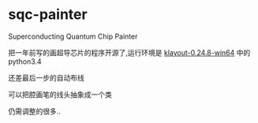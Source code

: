 # sqc-painter
Superconducting Quantum Chip Painter

把一年前写的画超导芯片的程序开源了,运行环境是 [klayout-0.24.8-win64](https://github.com/klayoutmatthias/klayout) 中的python3.4

还差最后一步的自动布线

可以把腔画笔的线头抽象成一个类

仍需调整的很多..
